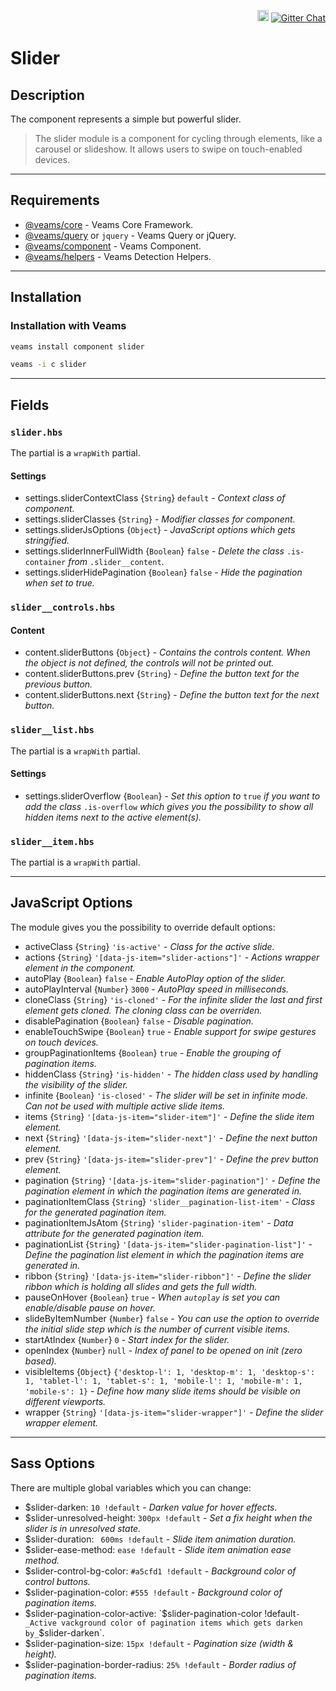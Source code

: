 <p align='right'>
    <a href="https://badge.fury.io/js/@veams/component-slider"><img src="https://badge.fury.io/js/@veams/component-slider.svg" alt="npm version" height="18"></a>
    <a href='https://gitter.im/Sebastian-Fitzner/Veams?utm_source=badge&utm_medium=badge&utm_campaign=pr-badge'><img src='https://badges.gitter.im/Sebastian-Fitzner/Veams.svg' alt='Gitter Chat' /></a>
</p>

# Slider

## Description

The component represents a simple but powerful slider. 

> The slider module is a component for cycling through elements, like a carousel or slideshow. It allows users to swipe on touch-enabled devices. 

----------

## Requirements
- [@veams/core](https://github.com/Veams/core) - Veams Core Framework.
- [@veams/query](https://github.com/Veams/query) or `jquery` - Veams Query or jQuery.
- [@veams/component](https://github.com/Veams/component) - Veams Component.
- [@veams/helpers](https://github.com/Veams/helpers) - Veams Detection Helpers.

-----------

## Installation 

### Installation with Veams

``` bash
veams install component slider
```
``` bash
veams -i c slider
```

----------- 

## Fields

### `slider.hbs`

The partial is a `wrapWith` partial.

#### Settings
- settings.sliderContextClass {`String`} `default` - _Context class of component._
- settings.sliderClasses {`String`} - _Modifier classes for component._
- settings.sliderJsOptions {`Object`} - _JavaScript options which gets stringified._
- settings.sliderInnerFullWidth {`Boolean`} `false` - _Delete the class_ `.is-container` _from_ `.slider__content`.
- settings.sliderHidePagination {`Boolean`} `false` - _Hide the pagination when set to true._

### `slider__controls.hbs`

#### Content
- content.sliderButtons {`Object`} - _Contains the controls content. When the object is not defined, the controls will not be printed out._
- content.sliderButtons.prev {`String`} - _Define the button text for the previous button._
- content.sliderButtons.next {`String`} - _Define the button text for the next button._

### `slider__list.hbs`

The partial is a `wrapWith` partial.

#### Settings
- settings.sliderOverflow {`Boolean`} - _Set this option to_ `true` _if you want to add the class_ `.is-overflow` _which gives you the possibility to show all hidden items next to the active element(s)._


### `slider__item.hbs`

The partial is a `wrapWith` partial.

-------------

## JavaScript Options

The module gives you the possibility to override default options: 

- activeClass {`String`} `'is-active'` - _Class for the active slide._
- actions {`String`} `'[data-js-item="slider-actions"]'` - _Actions wrapper element in the component._
- autoPlay {`Boolean`} `false` - _Enable AutoPlay option of the slider._
- autoPlayInterval {`Number`} `3000` - _AutoPlay speed in milliseconds._
- cloneClass {`String`} `'is-cloned'` - _For the infinite slider the last and first element gets cloned. The cloning class can be overriden._
- disablePagination {`Boolean`} `false` - _Disable pagination._
- enableTouchSwipe {`Boolean`} `true` - _Enable support for swipe gestures on touch devices._
- groupPaginationItems {`Boolean`} `true` - _Enable the grouping of pagination items._
- hiddenClass {`String`} `'is-hidden'` - _The hidden class used by handling the visibility of the slider._
- infinite {`Boolean`} `'is-closed'` - _The slider will be set in infinite mode. Can not be used with multiple active slide items._
- items {`String`} `'[data-js-item="slider-item"]'` - _Define the slide item element._
- next {`String`} `'[data-js-item="slider-next"]'` - _Define the next button element._
- prev {`String`} `'[data-js-item="slider-prev"]'` - _Define the prev button element._
- pagination {`String`} `'[data-js-item="slider-pagination"]'` - _Define the pagination element in which the pagination items are generated in._
- paginationItemClass {`String`} `'slider__pagination-list-item'` - _Class for the generated pagination item._
- paginationItemJsAtom {`String`} `'slider-pagination-item'` - _Data attribute for the generated pagination item._
- paginationList {`String`} `'[data-js-item="slider-pagination-list"]'` - _Define the pagination list element in which the pagination items are generated in._
- ribbon {`String`} `'[data-js-item="slider-ribbon"]'` - _Define the slider ribbon which is holding all slides and gets the full width._
- pauseOnHover {`Boolean`} `true` - _When `autoplay` is set you can enable/disable pause on hover._
- slideByItemNumber {`Number`} `false` - _You can use the option to override the initial slide step which is the number of current visible items._
- startAtIndex {`Number`} `0` - _Start index for the slider._
- openIndex {`Number`} `null` - _Index of panel to be opened on init (zero based)._
- visibleItems {`Object`} `{'desktop-l': 1, 'desktop-m': 1, 'desktop-s': 1, 'tablet-l': 1, 'tablet-s': 1, 'mobile-l': 1, 'mobile-m': 1, 'mobile-s': 1}` - _Define how many slide items should be visible on different viewports._
- wrapper {`String`} `'[data-js-item="slider-wrapper"]'` - _Define the slider wrapper element._

------------

## Sass Options

There are multiple global variables which you can change: 

- $slider-darken: `10 !default` - _Darken value for hover effects._
- $slider-unresolved-height: `300px !default` - _Set a fix height when the slider is in unresolved state._
- $slider-duration: ` 600ms !default` - _Slide item animation duration._
- $slider-ease-method: `ease !default` - _Slide item animation ease method._
- $slider-control-bg-color: `#a5cfd1 !default` - _Background color of control buttons._
- $slider-pagination-color: `#555 !default` - _Background color of pagination items._
- $slider-pagination-color-active: `$slider-pagination-color !default` - _Active vackground color of pagination items which gets darken by_ `$slider-darken`.
- $slider-pagination-size: `15px !default` - _Pagination size (width & height)._
- $slider-pagination-border-radius: `25% !default` - _Border radius of pagination items._

